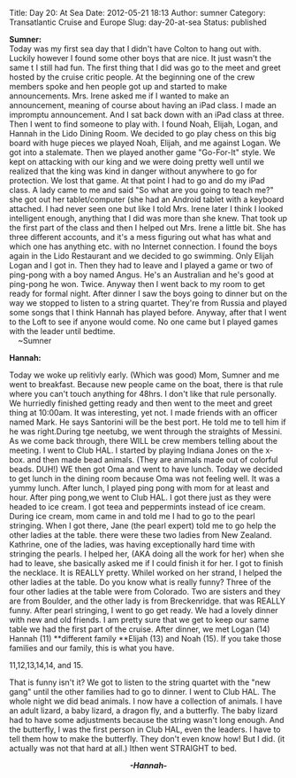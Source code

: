 Title: Day 20: At Sea
Date: 2012-05-21 18:13
Author: sumner
Category: Transatlantic Cruise and Europe
Slug: day-20-at-sea
Status: published

**Sumner:**  
Today was my first sea day that I didn't have Colton to hang out with.
Luckily however I found some other boys that are nice. It just wasn't
the same t I still had fun. The first thing that I did was go to the
meet and greet hosted by the cruise critic people. At the beginning one
of the crew members spoke and hen people got up and started to make
announcements. Mrs. Irene asked me if I wanted to make an announcement,
meaning of course about having an iPad class. I made an impromptu
announcement. And I sat back down with an iPad class at three. Then I
went to find someone to play with. I found Noah, Elijah, Logan, and
Hannah in the Lido Dining Room. We decided to go play chess on this big
board with huge pieces we played Noah, Elijah, and me against Logan. We
got into a stalemate. Then we played another game "Go-For-It" style. We
kept on attacking with our king and we were doing pretty well until we
realized that the king was kind in danger without anywhere to go for
protection. We lost that game. At that point I had to go and do my iPad
class. A lady came to me and said "So what are you going to teach me?"
she got out her tablet/computer (she had an Android tablet with a
keyboard attached. I had never seen one but like I told Mrs. Irene later
I think I looked intelligent enough, anything that I did was more than
she knew. That took up the first part of the class and then I helped out
Mrs. Irene a little bit. She has three different accounts, and it's a
mess figuring out what has what and which one has anything etc. with no
Internet connection. I found the boys again in the Lido Restaurant and
we decided to go swimming. Only Elijah Logan and I got in. Then they had
to leave and I played a game or two of ping-pong with a boy named Angus.
He's an Australian and he's good at ping-pong he won. Twice. Anyway then
I went back to my room to get ready for formal night. After dinner I saw
the boys going to dinner but on the way we stopped to listen to a string
quartet. They're from Russia and played some songs that I think Hannah
has played before. Anyway, after that I went to the Loft to see if
anyone would come. No one came but I played games with the leader until
bedtime.  
    \~Sumner

**Hannah:**

Today we woke up relitivly early. (Which was good) Mom, Sumner and me
went to breakfast. Because new people came on the boat, there is that
rule where you can't touch anything for 48hrs. I don't like that rule
personally. We hurriedly finished getting ready and then went to the
meet and greet thing at 10:00am. It was interesting, yet not. I made
friends with an officer named Mark. He says Santorini will be the best
port. He told me to tell him if he was right.During tge neetubg, we went
through the straights of Messini. As we come back through, there WILL be
crew members telling about the meeting. I went to Club HAL. I started by
playing Indiana Jones on the x-box. and then made bead animals. (They
are animals made out of colorful beads. DUH!) WE then got Oma and went
to have lunch. Today we decided to get lunch in the dining room because
Oma was not feeling well. It was a yummy lunch. After lunch, I played
ping pong with mom for at least and hour. After ping pong,we went to
Club HAL. I got there just as they were headed to ice cream. I got teea
and peppermints instead of ice cream. During ice cream, mom came in and
told me I had to go to the pearl stringing. When I got there, Jane (the
pearl expert) told me to go help the other ladies at the table. there
were these two ladies from New Zealand. Kathrine, one of the ladies, was
having exceptionally hard time with stringing the pearls. I helped her,
(AKA doing all the work for her) when she had to leave, she basically
asked me if I could finish it for her. I got to finish the necklace. It
is REALLY pretty. WhileI worked on her strand, I helped the other ladies
at the table. Do you know what is really funny? Three of the four other
ladies at the table were from Colorado. Two are sisters and they are
from Boulder, and the other lady is from Breckenridge. that was REALLY
funny. After pearl stringing, I went to go get ready. We had a lovely
dinner with new and old friends. I am pretty sure that we get to keep
our same table we had the first part of the cruise. After dinner, we met
Logan (14) Hannah (11) **different family **Elijah (13) and Noah (15).
If you take those families and our family, this is what you have.

11,12,13,14,14, and 15.

That is funny isn't it? We got to listen to the string quartet with the
"new gang" until the other families had to go to dinner. I went to Club
HAL. The whole night we did bead animals. I now have a collection of
animals. I have an adult lizard, a baby lizard, a dragon fly, and a
butterfly. The baby lizard had to have some adjustments because the
string wasn't long enough. And the butterfly, I was the first person in
Club HAL, even the leaders. I have to tell them how to make the
butterfly. They don't even know how! But I did. (it actually was not
that hard at all.) Ithen went STRAIGHT to bed.  
  

<div align="CENTER">

***-Hannah-***

</div>
